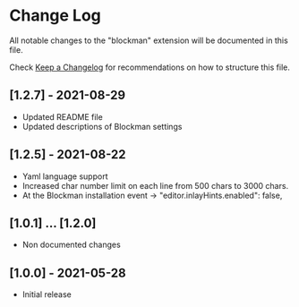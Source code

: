 # Change Log

All notable changes to the "blockman" extension will be documented in this file.

Check [Keep a Changelog](http://keepachangelog.com/) for recommendations on how to structure this file.

## [1.2.7] - 2021-08-29

-   Updated README file
-   Updated descriptions of Blockman settings

## [1.2.5] - 2021-08-22

-   Yaml language support
-   Increased char number limit on each line from 500 chars to 3000 chars.
-   At the Blockman installation event -> "editor.inlayHints.enabled": false,

## [1.0.1] ... [1.2.0]

-   Non documented changes

## [1.0.0] - 2021-05-28

-   Initial release
